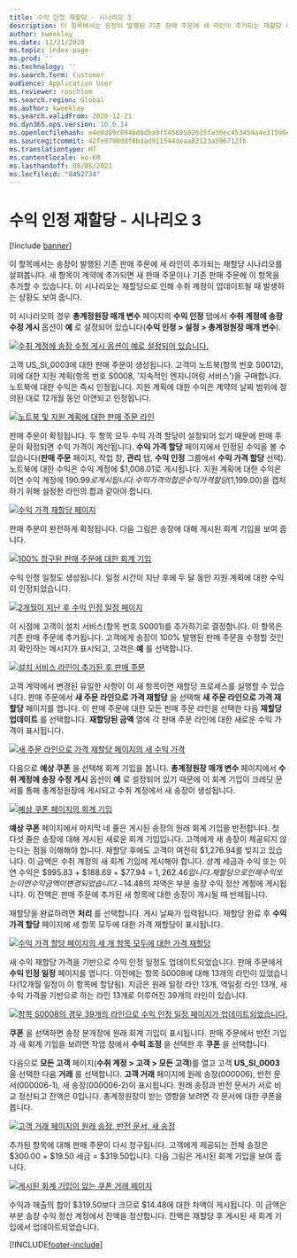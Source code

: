 ```yaml
---
title: 수익 인정 재할당 - 시나리오 3
description: 이 항목에서는 송장이 발행된 기존 판매 주문에 새 라인이 추가되는 재할당 시나리오를 살펴봅니다. 새 항목이 계약에 추가되면 새 판매 주문이나 기존 판매 주문에 이 항목을 추가할 수 있습니다.
author: kweekley
ms.date: 12/21/2020
ms.topic: index-page
ms.prod: ''
ms.technology: ''
ms.search.form: Customer
audience: Application User
ms.reviewer: roschlom
ms.search.region: Global
ms.author: kweekley
ms.search.validFrom: 2020-12-21
ms.dyn365.ops.version: 10.0.14
ms.openlocfilehash: e4e0d89c094bd8dba9ff4560502035fa36ec453454a4e31596db8cfd3517c8e5
ms.sourcegitcommit: 42fe9790ddf0bdad911544deaa82123a396712fb
ms.translationtype: HT
ms.contentlocale: ko-KR
ms.lasthandoff: 08/05/2021
ms.locfileid: "8452734"
---
```

# <a name="revenue-recognition-reallocation--scenario-3"></a>수익 인정 재할당 - 시나리오 3

[!include [banner](../includes/banner.md)]

이 항목에서는 송장이 발행된 기존 판매 주문에 새 라인이 추가되는 재할당 시나리오를 살펴봅니다. 새 항목이 계약에 추가되면 새 판매 주문이나 기존 판매 주문에 이 항목을 추가할 수 있습니다. 이 시나리오는 재할당으로 인해 수취 계정이 업데이트될 때 발생하는 상황도 보여 줍니다.

이 시나리오의 경우 **총계정원장 매개 변수** 페이지의 **수익 인정** 탭에서 **수취 계정에 송장 수정 게시** 옵션이 **예** 로 설정되어 있습니다(**수익 인정 \> 설정 \> 총계정원장 매개 변수**).

[![수취 계정에 송장 수정 게시 옵션이 예로 설정되어 있습니다.](./media/25_rev-rec-scenarios.png)](./media/25_rev-rec-scenarios.png)

고객 US\_SI\_0003에 대한 판매 주문이 생성됩니다. 고객이 노트북(항목 번호 S0012), 이에 대한 지원 계획(항목 번호 S0008, '지속적인 엔지니어링 서비스')을 구매합니다. 노트북에 대한 수익은 즉시 인정됩니다. 지원 계획에 대한 수익은 계약의 날짜 범위에 정의된 대로 12개월 동안 이연되고 인정됩니다.

[![노트북 및 지원 계획에 대한 판매 주문 라인](./media/26_rev-rec-scenarios.png)](./media/26_rev-rec-scenarios.png)

판매 주문이 확정됩니다. 두 항목 모두 수익 가격 할당이 설정되어 있기 때문에 판매 주문이 확정되면 수익 가격이 계산됩니다. **수익 가격 할당** 페이지에서 인정된 수익을 볼 수 있습니다(**판매 주문** 페이지, 작업 창, **관리** 탭, **수익 인정** 그룹에서 **수익 가격 할당** 선택). 노트북에 대한 수익은 수익 계정에 $1,008.01로 게시됩니다. 지원 계획에 대한 수익은 이연 수익 계정에 $190.99로 게시됩니다. 수익 가격의 합은 수익 가격 할당($1,199.00)을 캡처하기 위해 설정한 라인의 합과 같아야 합니다.

[![수익 가격 재할당 페이지](./media/27_rev-rec-scenarios.png)](./media/27_rev-rec-scenarios.png)

판매 주문이 완전하게 확정됩니다. 다음 그림은 송장에 대해 게시된 회계 기입을 보여 줍니다.

[![100% 청구된 판매 주문에 대한 회계 기입](./media/28_rev-rec-scenarios.png)](./media/28_rev-rec-scenarios.png)

수익 인정 일정도 생성됩니다. 일정 시간이 지난 후에 두 달 동안 지원 계획에 대한 수익이 인정되었습니다.

[![2개월이 지난 후 수익 인정 일정 페이지](./media/29_rev-rec-scenarios.png)](./media/29_rev-rec-scenarios.png)

이 시점에 고객이 설치 서비스(항목 번호 S0001)를 추가하기로 결정합니다. 이 항목은 기존 판매 주문에 추가됩니다. 고객에게 송장이 100% 발행된 판매 주문을 수정할 것인지 확인하는 메시지가 표시되고, 고객은 **예** 를 선택합니다.

[![설치 서비스 라인이 추가된 후 판매 주문](./media/30_rev-rec-scenarios.png)](./media/30_rev-rec-scenarios.png)

고객 계약에서 변경된 유일한 사항이 이 새 항목이면 재할당 프로세스를 실행할 수 있습니다. 판매 주문에서 **새 주문 라인으로 가격 재할당** 을 선택해 **새 주문 라인으로 가격 재할당** 페이지를 엽니다. 이 판매 주문에 대한 모든 판매 주문 라인을 선택한 다음 **재할당 업데이트** 를 선택합니다. **재할당된 금액** 열에 각 판매 주문 라인에 대한 새로운 수익 가격이 표시됩니다.

[![새 주문 라인으로 가격 재할당 페이지의 새 수익 가격](./media/31_rev-rec-scenarios.png)](./media/31_rev-rec-scenarios.png)

다음으로 **예상 쿠폰** 을 선택해 회계 기입을 봅니다. **총계정원장 매개 변수** 페이지에서 **수취 계정에 송장 수정 게시** 옵션이 **예** 로 설정되어 있기 때문에 이 회계 기입이 크레딧 문서를 통해 총계정원장에 게시되고 수취 계정에서 새 송장이 생성됩니다.

[![예상 쿠폰 페이지의 회계 기입](./media/32_rev-rec-scenarios.png)](./media/32_rev-rec-scenarios.png)

**예상 쿠폰** 페이지에서 마지막 네 줄은 게시된 송장의 원래 회계 기입을 반전합니다. 첫 다섯 줄은 송장에 대해 게시된 새로운 회계 기입입니다. 고객에게 새 송장이 제공되지 않는다는 점을 이해해야 합니다. 재할당 후에도 고객이 여전히 $1,276.94를 빚지고 있습니다. 이 금액은 수취 계정의 새 회계 기입에 게시해야 합니다. 상계 세금과 수익 또는 이연 수익은 $995.83 + $188.69 + $77.94 = $1,262.46입니다. 재할당으로 인해 수익 또는 이연 수익 금액이 변경되었습니다. -$14.48의 차액은 부분 송장 수익 정산 계정에 게시됩니다. 이 잔액은 판매 주문에 추가된 새 항목에 대한 송장이 게시될 때 반제됩니다.

재할당을 완료하려면 **처리** 를 선택합니다. 게시 날짜가 입력됩니다. 재할당 완료 후 **수익 가격 할당** 페이지에 세 항목 모두에 대한 가격 재할당이 표시됩니다.

[![수익 가격 할당 페이지의 세 개 항목 모두에 대한 가격 재할당](./media/33_rev-rec-scenarios.png)](./media/33_rev-rec-scenarios.png)

새 수익 재할당 가격을 기반으로 수익 인정 일정도 업데이트되었습니다. 판매 주문에서 **수익 인정 일정** 페이지를 엽니다. 이전에는 항목 S0008에 대해 13개의 라인이 있었습니다(12개월 일정이 이 항목에 할당됨). 지금은 원래 일정 라인 13개, 역일정 라인 13개, 새 수익 가격을 기반으로 하는 라인 13개로 이루어진 39개의 라인이 있습니다.

[![항목 S0008의 경우 39개의 라인으로 수익 인정 일정 페이지가 업데이트되었습니다.](./media/34_rev-rec-scenarios.png)](./media/34_rev-rec-scenarios.png)

**쿠폰** 을 선택하면 송장 분개장에 원래 회계 기입이 표시됩니다. 판매 주문에서 반전 기입과 새 회계 기입을 보려면 작업 창에서 **수익 조정** 을 선택한 후 **쿠폰** 을 선택합니다.

다음으로 **모든 고객** 페이지(**수취 계정 \> 고객 \> 모든 고객**)를 열고 고객 **US\_SI\_0003** 울 선택한 다음 **거래** 를 선택합니다. **고객 거래** 페이지에 원래 송장(000006), 반전 문서(000006-1), 새 송장(000006-2)이 표시됩니다. 원래 송장과 반전 문서가 서로 비교 정산되고 잔액은 0입니다. 총계정원장이 받는 영향을 보려면 각 문서에 대한 쿠폰을 봅니다.

[![고객 거래 페이지의 원래 송장, 반전 문서, 새 송장](./media/35_rev-rec-scenarios.png)](./media/35_rev-rec-scenarios.png)

추가된 항목에 대해 판매 주문이 다시 청구됩니다. 고객에게 제공되는 전체 송장은 $300.00 + $19.50 세금 = $319.50입니다. 다음 그림은 게시된 회계 기입을 보여 줍니다.

[![게시된 회계 기입이 있는 쿠폰 거래 페이지](./media/36_rev-rec-scenarios.png)](./media/36_rev-rec-scenarios.png)

수익과 매출의 합이 $319.50보다 크므로 $14.48에 대한 차액이 게시됩니다. 이 금액은 부분 송장 수익 정산 계정에서 잔액을 정산합니다. 잔액은 재할당 후 게시된 새 회계 기입에서 업데이트되었습니다.


[!INCLUDE[footer-include](../../includes/footer-banner.md)]
